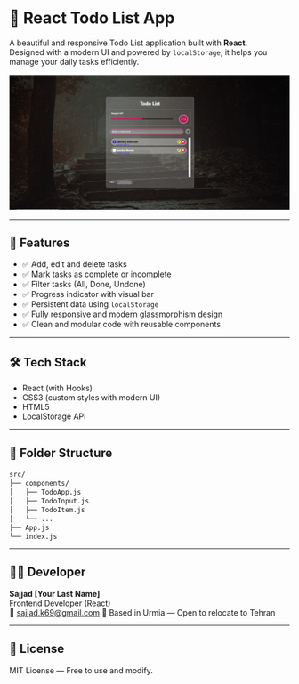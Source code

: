 # 📝 React Todo List App

A beautiful and responsive Todo List application built with **React**.  
Designed with a modern UI and powered by `localStorage`, it helps you manage your daily tasks efficiently.

![Screenshot](./public/rezome.jpg)

---

## 🚀 Features

- ✅ Add, edit and delete tasks
- ✅ Mark tasks as complete or incomplete
- ✅ Filter tasks (All, Done, Undone)
- ✅ Progress indicator with visual bar
- ✅ Persistent data using `localStorage`
- ✅ Fully responsive and modern glassmorphism design
- ✅ Clean and modular code with reusable components

---

## 🛠️ Tech Stack

- React (with Hooks)
- CSS3 (custom styles with modern UI)
- HTML5
- LocalStorage API

---

## 📂 Folder Structure

```
src/
├── components/
│   ├── TodoApp.js
│   ├── TodoInput.js
│   ├── TodoItem.js
│   └── ...
├── App.js
└── index.js
```

---

## 🧑‍💻 Developer

**Sajjad [Your Last Name]**  
Frontend Developer (React)  
📧 sajjad.k69@gmail.com
📍 Based in Urmia — Open to relocate to Tehran

---

## 📜 License

MIT License — Free to use and modify.
